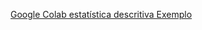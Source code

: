 [Google Colab estatística descritiva Exemplo](https://colab.research.google.com/drive/1z7wzKBQROBUOX3VzTHQJqAjzsVZ76CTQ?usp=sharing)
